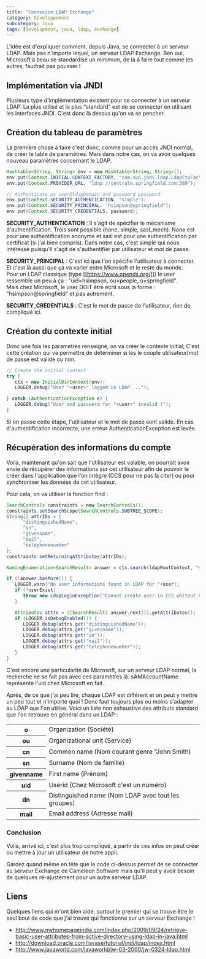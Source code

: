 ```yaml
---
title: "Connexion LDAP Exchange"
category: Développement
subcategory: Java
tags: [development, java, ldap, exchange]
---
```

L'idée est d'expliquer comment, depuis Java, se connecter à un serveur LDAP. Mais pas n'importe lequel, un serveur
LDAP Exchange. Ben oui, Microsoft à beau se standardisé un minimum, de là à faire tout comme les autres, faudrait pas
pousser !

<!-- more -->

## Implémentation via JNDI
Plusieurs type d'implémentation existent pour se connecter à un serveur LDAP. La plus utilisé et la plus "standard" est
de se connecter en utilisant les interfaces JNDI. C'est donc là dessus qu'on va se pencher.

## Création du tableau de paramètres
La première chose à faire c'est donc, comme pour un accès JNDI normal, de créer le table de paramètres. Mais dans notre
cas, on va avoir quelques nouveau paramètres concernant le LDAP.

``` java
Hashtable<String, String> env = new Hashtable<String, String>();
env.put(Context.INITIAL_CONTEXT_FACTORY, "com.sun.jndi.ldap.LdapCtxFactory");
env.put(Context.PROVIDER_URL, "ldap://centrale.springfield.com:389");

// Authenticate as user@ldapDomain and password password
env.put(Context.SECURITY_AUTHENTICATION, "simple");
env.put(Context.SECURITY_PRINCIPAL, "hsimpson@springfield");
env.put(Context.SECURITY_CREDENTIALS, password);
```

**SECURITY_AUTHENTICATION** : Il s'agit de spécifier le mécanisme d'authentification. Trois sont possible (none, simple,
sasl_mech). None est pour une authentification anonyme et sasl est pour une authentification par certificat (si j'ai
bien compris). Dans notre cas, c'est simple qui nous intéresse puisqu'il s'agit de s'authentifier par utilisateur et
mot de passe.

**SECURITY_PRINCIPAL** : C'est ici que l'on spécifie l'utilisateur à connecter. Et c'est là aussi que ça va varier
entre Microsoft et le reste du monde.<br/>
Pour un LDAP classique (type [[https://www.opends.org/]]) le user ressemble un peu à ça : "uid=hsimpson, ou=people, o=springfield".<br/>
Mais chez Microsoft, le user DOIT être écrit sous la forme : "hsimpson@springfield" et pas autrement.

**SECURITY_CREDENTIALS** : C'est le mot de passe de l'utilisateur, rien de compliqué ici.

## Création du contexte initial
Donc une fois les paramètres renseigné, on va créer le contexte initial; C'est cette création qui va permettre de
déterminer si les le couple utilisateur/mot de passe est valide ou non.

``` java
// Create the initial context
try {
   ctx = new InitialDirContext(env);
   LOGGER.debug("User "+user+" logged in LDAP ...");

} catch (AuthenticationException e) {
   LOGGER.debug("User and password for "+user+" invalid !");
}
```

Si on passe cette étape, l'utilisateur et le mot de passe sont valide. En cas d'authentification incorrecte, une erreur
AuthenticationException est levée.

## Récupération des informations du compte
Voilà, maintenant qu'on sait que l'utilisateur est valable, on pourrait avoir envie de récupérer des informations sur
cet utilisateur afin de pouvoir le créer dans l'application que l'on intègre (CCS pour ne pas la citer) ou pour
synchroniser les données de cet utilisateur.

Pour cela, on va utiliser la fonction find :

``` java
SearchControls constraints = new SearchControls();
constraints.setSearchScope(SearchControls.SUBTREE_SCOPE);
String[] attrIDs = {
      "distinguishedName",
      "sn",
      "givenname",
      "mail",
      "telephonenumber"
};
constraints.setReturningAttributes(attrIDs);

NamingEnumeration<SearchResult> answer = ctx.search(ldapRootContext, "sAMAccountName="+ user, constraints);

if (!answer.hasMore()) {
   LOGGER.warn("No user informations found in LDAP for "+user);
   if (!userExist)
      throw new LdapLoginException("Cannot create user in CCS whitout LDAP informations !");
   }

   Attributes attrs = ((SearchResult) answer.next()).getAttributes();
   if (LOGGER.isDebugEnabled()) {
      LOGGER.debug(attrs.get("distinguishedName"));
      LOGGER.debug(attrs.get("givenname"));
      LOGGER.debug(attrs.get("sn"));
      LOGGER.debug(attrs.get("mail"));
      LOGGER.debug(attrs.get("telephonenumber"));
   }
}
```

C'est encore une particularité de Microsoft, sur un serveur LDAP normal, la recherche ne se fait pas avec ces paramètres
là. sAMAccountName représente l'uid chez Microsoft en fait.

Après, de ce que j'ai peu lire, chaque LDAP est différent et on peut y mettre un peu tout et n'importe quoi !
Donc faut toujours plus ou moins s'adapter au LDAP que l'on utilise. Voici un liste non exhaustive des attributs
standard que l'on retrouve en général dans un LDAP :
<table>
<tr><th>o</th><td>Organization (Société)</td></tr>
<tr><th>ou</th><td>Organizational unit (Service)</td></tr>
<tr><th>cn</th><td>Common name (Nom courant genre "John Smith)</td></tr>
<tr><th>sn</th><td>Surname (Nom de famille)</td></tr>
<tr><th>givenname</th><td>First name (Prénom)</td></tr>
<tr><th>uid</th><td>Userid (Chez Microsoft c'est un numéro)</td></tr>
<tr><th>dn</th><td>Distinguished name (Nom LDAP avec tout les groupes)</td></tr>
<tr><th>mail</th><td>Email address (Adresse mail)</td></tr>
</table>

### Conclusion
Voilà, arrivé ici, c'est plus trop compliqué, à partir de ces infos on peut créer ou mettre à jour un utilisateur de
notre appli.

Gardez quand même en tête que le code ci-dessus permet de se connecter au serveur Exchange de Cameleon Software mais
qu'il peut y avoir besoin de quelques ré-ajustement pour un autre serveur LDAP.

## Liens
Quelques liens qui m'ont bien aidé, surtout le premier qui se trouve être le seul bout de code que j'ai trouvé qui
fonctionne sur un serveur Exchange !

  * http://www.myhomepageindia.com/index.php/2009/09/24/retrieve-basic-user-attributes-from-active-directory-using-ldap-in-java.html
  * http://download.oracle.com/javase/tutorial/jndi/ldap/index.html
  * http://www.javaworld.com/javaworld/jw-03-2000/jw-0324-ldap.html
